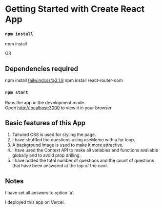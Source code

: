 # Getting Started with Create React App
### `npm install`
npm install

OR 

## Dependencies required
npm install tailwindcss@3.1.8
npm install react-router-dom

### `npm start`

Runs the app in the development mode.\
Open [http://localhost:3000](http://localhost:3000) to view it in your browser.

## Basic features of this App
1. Tailwind CSS is used for styling the page.
2. I have shuffled the questions using useMemo with a for loop.
3. A background image is used to make it more attractive.
4. I have used the Context API to make all variables and functions available globally and to avoid prop drilling.
5. I have added the total number of questions and the count of questions that have been answered at the top of the card.


## Notes
I have set all answers to option 'a'.

I deployed this app on Vercel.
